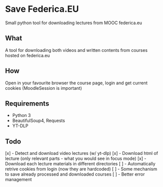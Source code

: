 # Save Federica.EU
Small python tool for downloading lectures from MOOC federica.eu

## What
A tool for downloading both videos and written contents from courses hosted on federica.eu

## How
Open in your favourite browser the course page, login and get current cookies (MoodleSession is important)

## Requirements
 - Python 3
  - BeautifulSoup4, Requests
 - YT-DLP

## Todo
[x] - Detect and download video lectures (w/ yt-dlp)
[x] - Download html of lecture (only relevant parts - what you would see in focus mode)
[x] - Download each lecture materials in different directories
[ ] - Automatically retrive cookies from login (now they are hardcoded)
[ ] - Some mechanism to save already processed and downloaded courses
[ ] - Better error management


